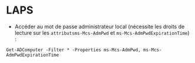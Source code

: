 # LAPS

* Accéder au mot de passe administrateur local (nécessite les droits de lecture sur les `attributsms-Mcs-AdmPwd` et `ms-Mcs-AdmPwdExpirationTime`) :  &#x20;

```
Get-ADComputer -Filter * -Properties ms-Mcs-AdmPwd, ms-Mcs-AdmPwdExpirationTime
```
